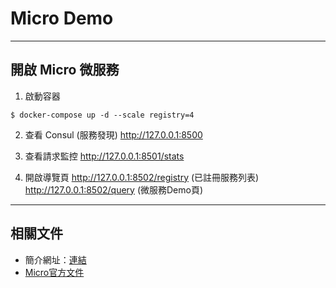 # Micro Demo

---

## 開啟 Micro 微服務

1. 啟動容器
```shell
$ docker-compose up -d --scale registry=4
```

2. 查看 Consul (服務發現)
http://127.0.0.1:8500

3. 查看請求監控
http://127.0.0.1:8501/stats

4. 開啟導覽頁
http://127.0.0.1:8502/registry (已註冊服務列表)
http://127.0.0.1:8502/query (微服務Demo頁)


---

## 相關文件

- 簡介網址：[連結](https://hackmd.io/MwFgbAhgZgjFBMBaEAGEATZ8CsVEQGMoVExsQB2SqAUwQmyA?both#2-%E8%A6%81%E7%AB%99%E5%9C%A8%E5%B7%A8%E4%BA%BA%E7%9A%84%E8%82%A9%E8%86%80%E4%B8%8A-go-micro)
- [Micro官方文件](https://micro.mu/docs)
